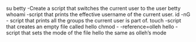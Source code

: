 su betty -Create a script that switches the current user to the user betty
whoami -script that prints the effective username of the current user.
id -nG - script that prints all the groups the current user is part of.
touch -script that creates an empty file called hello
chmod - -reference=olleh hello -script that sets the mode of the file hello the same as olleh’s mode
